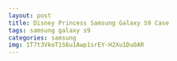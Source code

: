 ```yaml
---
layout: post
title: Disney Princess Samsung Galaxy S9 Case
tags: samsung galaxy s9
categories: samsung
img: 1T7t3VkoT1S6u1Awp1srEY-H2Xu1DuOAR
---
```

